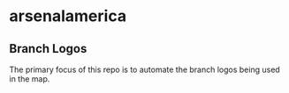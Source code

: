 # arsenalamerica

## Branch Logos

The primary focus of this repo is to automate the branch logos being used in the map.
